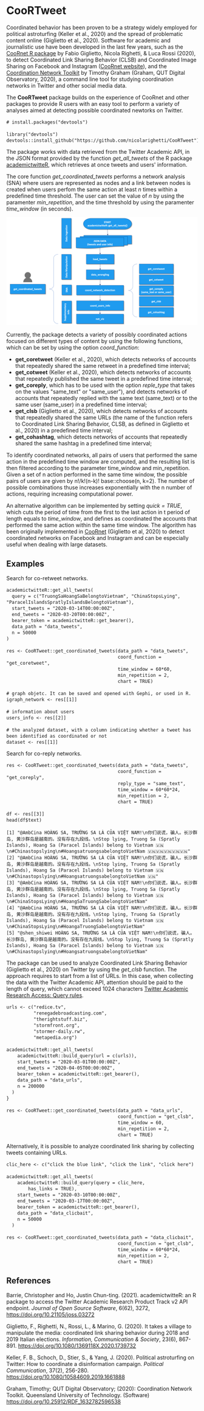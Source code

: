 # CooRTweet

Coordinated behavior has been proven to be a strategy widely employed for political astroturfing (Keller et al., 2020) and the spread of problematic content online (Giglietto et al., 2020). Sotftware for academic and journalistic use have been developed in the last few years, such as the [CooRnet R package](https://github.com/fabiogiglietto/CooRnet) by Fabio Giglietto, Nicola Righetti, & Luca Rossi (2020), to detect Coordinated Link Sharing Behavior (CLSB)  and Coordinated Image Sharing on Facebook and Instagram ([CooRnet website](http://coornet.org)), and the [Coordination Network Toolkit](https://github.com/QUT-Digital-Observatory/coordination-network-toolkit/blob/main/README.md) by Timothy Graham (Graham, QUT Digital Observatory, 2020), a command line tool for studying coordination networks in Twitter and other social media data.

The **CooRTweet** package builds on the experience of CooRnet and other packages to provide R users with an easy tool to perform a variety of analyses aimed at detecting possible coordinated newtorks on Twitter. 

```
# install.packages("devtools")

library("devtools")
devtools::install_github("https://github.com/nicolarighetti/CooRTweet")
```
The package works with data retrieved from the Twitter Academic API, in the JSON format provided by the function *get_all_tweets* of the R package [academictwitteR](https://github.com/cjbarrie/academictwitteR), which retrieves at once tweets and users' information.

The core function *get_coordinated_tweets* performs a network analysis (SNA) where users are represented as nodes and a link between nodes is created when users perfom the same action at least *n* times within a predefined time threshold. The user can set the value of *n* by using the paramenter *min_repetition*, and the time threshold by using the paramenter *time_window* (in seconds).

![Structure of the CooRTweet package](additional_documentation/CooRTweet_scheme.png)

Currently, the package detects a variety of possibly coordinated actions focused on different types of content by using the following functions, which can be set by using the option *coord_function*: 

  - **get_coretweet** (Keller et al., 2020), which detects networks of accounts that repeatedly shared the same retweet in a predefined time interval;
  - **get_cotweet** (Keller et al., 2020), which detects networks of accounts that repeatedly published the same tweet in a predefined time interval;
  - **get_coreply**, which has to be used with the option *reple_type* that takes on the values "same_text" or "same_user"), and detects networks of accounts that repeatedly replied with the same text (same_text) or to the same user (same_user) in a predefined time interval;
  - **get_clsb** (Giglietto et al., 2020), which detects networks of accounts that repeatedly shared the same URLs (the name of the function refers to Coordinated Link Sharing Behavior, CLSB, as defined in Giglietto et al., 2020) in a predefined time interval;
  - **get_cohashtag**, which detects networks of accounts that repeatedly shared the same hashtag in a predefined time interval;

To identify coordinated networks, all pairs of users that performed the same action in the predefined time window are computed, and the resulting list is then filtered according to the parameter time_window and min_repetition. Given a set of n action performed in the same time window, the possible pairs of users are given by n!/k!(n-k)! base::choose(n, k=2). The number of possible combinations thuse increases exponentially with the n number of actions, requiring increasing computational power.

An alternative algorithm can be implemented by setting *quick = TRUE*, which cuts the period of time from the first to the last action in t period of length equals to *time_window*, and defines as coordinated the accounts that performed the same action within the same time window. The algorithm has been originally implemented in [CooRnet](https://github.com/fabiogiglietto/CooRnet) (Giglietto et al, 2020) to detect coordinated networks on Facebook and Instagram and can be especially useful when dealing with large datasets. 

## Examples

Search for co-retweet networks.

```
academictwitteR::get_all_tweets(
  query = c("TruongSaHoangSaBelongtoVietnam", "ChinaStopsLying", "ParacelIslandsSpratlyIslandsBelongtoVietnam"),
  start_tweets = "2020-03-14T00:00:00Z",
  end_tweets = "2020-03-20T00:00:00Z",
  bearer_token = academictwitteR::get_bearer(),
  data_path = "data_tweets",
  n = 50000
)

res <- CooRTweet::get_coordinated_tweets(data_path = "data_tweets",
                                         coord_function = "get_coretweet",
                                         time_window = 60*60,
                                         min_repetition = 2,
                                         chart = TRUE)   
                                         
# graph objetc. It can be saved and opened with Gephi, or used in R.
igraph_network <- res[[1]]

# information about users
users_info <- res[[2]]

# the analyzed dataset, with a column indicating whether a tweet has been identified as coordinated or not
dataset <- res[[1]]
```

Search for co-reply networks.

```                                         
res <- CooRTweet::get_coordinated_tweets(data_path = "data_tweets",
                                         coord_function = "get_coreply",
                                         reply_type = "same_text",
                                         time_window = 60*60*24,
                                         min_repetition = 2,
                                         chart = TRUE)
                                         
df <- res[[3]]
head(df$text)

[1] "@AmbCina HOÀNG SA, TRƯỜNG SA LÀ CỦA VIỆT NAM!\n你们说谎，骗人。长沙群岛, 黄沙群岛是越南的。没有存在九段线。\nStop lying, Truong Sa (Spratly Islands), Hoang Sa (Paracel Islands) belong to Vietnam 🇻🇳\n#Chinastopslying\n#HoangsatruongsabelongtoVietNam 🇻🇳🇻🇳🇻🇳🇻🇳🇻🇳"      
[2] "@AmbCina HOÀNG SA, TRƯỜNG SA LÀ CỦA VIỆT NAM!\n你们说谎，骗人。长沙群岛, 黄沙群岛是越南的。没有存在九段线。\nStop lying, Truong Sa (Spratly Islands), Hoang Sa (Paracel Islands) belong to Vietnam 🇻🇳\n#Chinastopslying\n#HoangsatruongsabelongtoVietNam 🇻🇳"              
[3] "@AmbCina HOÀNG SA, TRƯỜNG SA LÀ CỦA VIỆT NAM!\n你们说谎，骗人。长沙群岛, 黄沙群岛是越南的。没有存在九段线。\nStop lying, Truong Sa (Spratly Islands), Hoang Sa (Paracel Islands) belong to Vietnam 🇻🇳\n#ChinaStopsLying\n#HoangSaTruongSabelongtoVietNam"                 
[4] "@AmbCina HOÀNG SA, TRƯỜNG SA LÀ CỦA VIỆT NAM!\n你们说谎，骗人。长沙群岛, 黄沙群岛是越南的。没有存在九段线。\nStop lying, Truong Sa (Spratly Islands), Hoang Sa (Paracel Islands) belong to Vietnam 🇻🇳\n#ChinaStopsLying\n#HoangaTruongSabelongtoVietNam"                  
[5] "@shen_shiwei HOÀNG SA, TRƯỜNG SA LÀ CỦA VIỆT NAM!\n你们说谎，骗人。长沙群岛, 黄沙群岛是越南的。没有存在九段线。\nStop lying, Truong Sa (Spratly Islands), Hoang Sa (Paracel Islands) belong to Vietnam 🇻🇳\n#Chinastopslying\n#HoangsatruongsabelongtoVietNam" 
```

The package can be used to analyze Coordinated Link Sharing Behavior (Giglietto et al., 2020) on Twitter by using the *get_clsb* function. The approach requires to start from a list of URLs. In this case, when collecting the data with the Twitter Academic API, attention should be paid to the length of query, which cannot exceed 1024 characters [Twitter Academic Research Access: Query rules](https://developer.twitter.com/en/products/twitter-api/academic-research).

```
urls <- c("redice.tv",
          "renegadebroadcasting.com",
          "therightstuff.biz",
          "stormfront.org",
          "stormer-daily.rw",
          "metapedia.org") 

academictwitteR::get_all_tweets(
    academictwitteR::build_query(url = c(urls)),
    start_tweets = "2020-03-01T00:00:00Z",
    end_tweets = "2020-04-05T00:00:00Z",
    bearer_token = academictwitteR::get_bearer(),
    data_path = "data_urls",
    n = 200000
  )
}
               
res <- CooRTweet::get_coordinated_tweets(data_path = "data_urls",
                                         coord_function = "get_clsb",
                                         time_window = 60,
                                         min_repetition = 2,
                                         chart = TRUE)    
```

Alternatively, it is possible to analyze coordinated link sharing by collecting tweets containing URLs. 

```
clic_here <- c("click the blue link", "click the link", "click here")

academictwitteR::get_all_tweets(
    academictwitteR::build_query(query = clic_here,
        has_links = TRUE),
    start_tweets = "2020-03-10T00:00:00Z",
    end_tweets = "2020-03-17T00:00:00Z",
    bearer_token = academictwitteR::get_bearer(),
    data_path = "data_clicbait",
    n = 50000
  )

res <- CooRTweet::get_coordinated_tweets(data_path = "data_clicbait",
                                         coord_function = "get_clsb",
                                         time_window = 60*60*24,
                                         min_repetition = 2,
                                         chart = TRUE) 
```

## References

Barrie, Christopher and Ho, Justin Chun-ting. (2021). academictwitteR: an R package to access the Twitter Academic Research Product Track v2 API endpoint. *Journal of Open Source Software*, 6(62), 3272, https://doi.org/10.21105/joss.03272

Giglietto, F., Righetti, N., Rossi, L., & Marino, G. (2020). It takes a village to manipulate the media: coordinated link sharing behavior during 2018 and 2019 Italian elections. *Information, Communication & Society*, 23(6), 867-891. https://doi.org/10.1080/1369118X.2020.1739732

Keller, F. B., Schoch, D., Stier, S., & Yang, J. (2020). Political astroturfing on Twitter: How to coordinate a disinformation campaign. *Political Communication*, 37(2), 256-280. https://doi.org/10.1080/10584609.2019.1661888 

Graham, Timothy; QUT Digital Observatory; (2020): Coordination Network Toolkit. Queensland University of Technology. (Software) https://doi.org/10.25912/RDF_1632782596538
